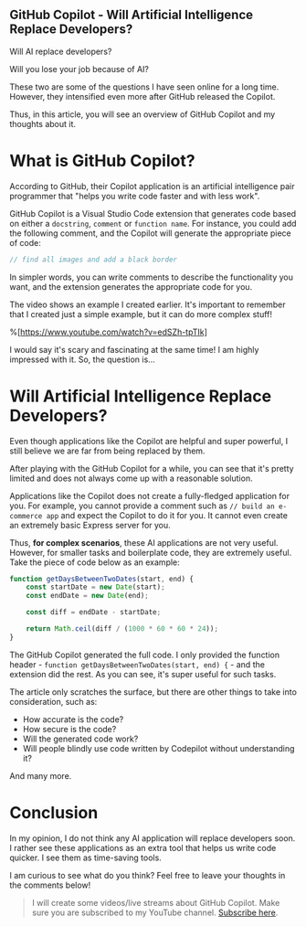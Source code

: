 ## GitHub Copilot - Will Artificial Intelligence Replace Developers?

Will AI replace developers?

Will you lose your job because of AI?

These two are some of the questions I have seen online for a long time. However, they intensified even more after GitHub released the Copilot.

Thus, in this article, you will see an overview of GitHub Copilot and my thoughts about it.

# What is GitHub Copilot?

According to GitHub, their Copilot application is an artificial intelligence pair programmer that "helps you write code faster and with less work".

GitHub Copilot is a Visual Studio Code extension that generates code based on either a `docstring`, `comment` or `function name`. For instance, you could add the following comment, and the Copilot will generate the appropriate piece of code:

```js
// find all images and add a black border
```

In simpler words, you can write comments to describe the functionality you want, and the extension generates the appropriate code for you. 

The video shows an example I created earlier. It's important to remember that I created just a simple example, but it can do more complex stuff!

%[https://www.youtube.com/watch?v=edSZh-tpTIk]

I would say it's scary and fascinating at the same time! I am highly impressed with it. So, the question is...

# Will Artificial Intelligence Replace Developers?

Even though applications like the Copilot are helpful and super powerful, I still believe we are far from being replaced by them.

After playing with the GitHub Copilot for a while, you can see that it's pretty limited and does not always come up with a reasonable solution. 

Applications like the Copilot does not create a fully-fledged application for you. For example, you cannot provide a comment such as `// build an e-commerce app` and expect the Copilot to do it for you. It cannot even create an extremely basic Express server for you.

Thus, **for complex scenarios**, these AI applications are not very useful. However, for smaller tasks and boilerplate code, they are extremely useful. Take the piece of code below as an example:

```js
function getDaysBetweenTwoDates(start, end) {
    const startDate = new Date(start);
    const endDate = new Date(end);

    const diff = endDate - startDate;

    return Math.ceil(diff / (1000 * 60 * 60 * 24));
}
```

The GitHub Copilot generated the full code. I only provided the function header - `function getDaysBetweenTwoDates(start, end) {` - and the extension did the rest. As you can see, it's super useful for such tasks.

The article only scratches the surface, but there are other things to take into consideration, such as:
* How accurate is the code?
* How secure is the code?
* Will the generated code work?
* Will people blindly use code written by Codepilot without understanding it?

And many more.

# Conclusion

In my opinion, I do not think any AI application will replace developers soon. I rather see these applications as an extra tool that helps us write code quicker. I see them as time-saving tools.

I am curious to see what do you think? Feel free to leave your thoughts in the comments below!

> I will create some videos/live streams about GitHub Copilot. Make sure you are subscribed to my YouTube channel. [Subscribe here](https://catalins.tech/youtube).

